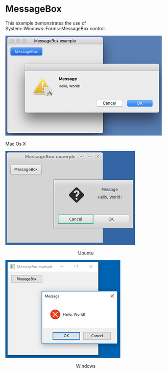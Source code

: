 # MessageBox
This example demonstrates the use of System::Windows::Forms::MessageBox control.

![GitHub Logo](../../../Documentations/Images/Examples/Forms/MessageBoxM.png)
<p>Mac Os X</p>

![GitHub Logo](../../../Documentations/Images/Examples/Forms/MessageBoxU.png)
<p align="center">Ubuntu</p>

![GitHub Logo](../../../Documentations/Images/Examples/Forms/MessageBoxW.png)
<p align="center">Windows</p>
